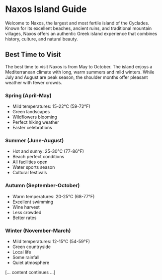 # Naxos Island Guide

Welcome to Naxos, the largest and most fertile island of the Cyclades. Known for its excellent beaches, ancient ruins, and traditional mountain villages, Naxos offers an authentic Greek island experience that combines history, culture, and natural beauty.

## Best Time to Visit

The best time to visit Naxos is from May to October. The island enjoys a Mediterranean climate with long, warm summers and mild winters. While July and August are peak season, the shoulder months offer pleasant weather with fewer crowds.

### Spring (April-May)
- Mild temperatures: 15-22°C (59-72°F)
- Green landscapes
- Wildflowers blooming
- Perfect hiking weather
- Easter celebrations

### Summer (June-August)
- Hot and sunny: 25-30°C (77-86°F)
- Beach perfect conditions
- All facilities open
- Water sports season
- Cultural festivals

### Autumn (September-October)
- Warm temperatures: 20-25°C (68-77°F)
- Excellent swimming
- Wine harvest
- Less crowded
- Better rates

### Winter (November-March)
- Mild temperatures: 12-15°C (54-59°F)
- Green countryside
- Local life
- Some rainfall
- Quiet atmosphere

[... content continues ...]
